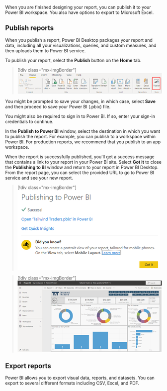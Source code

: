 When you are finished designing your report, you can publish it to your Power BI workspace. You also have options to export to Microsoft Excel.

## Publish reports

When you publish a report, Power BI Desktop packages your report and data, including all your visualizations, queries, and custom measures, and then uploads them to Power BI service.

To publish your report, select the **Publish** button on the **Home** tab.

> [!div class="mx-imgBorder"]
> [![Publish report button on Home tab](../media/9-publish-report-button-ssm.png)](../media/9-publish-report-button-ssm.png#lightbox)

You might be prompted to save your changes, in which case, select **Save** and then proceed to save your Power BI (.pbix) file.

You might also be required to sign in to Power BI. If so, enter your sign-in credentials to continue.

In the **Publish to Power BI** window, select the destination in which you want to publish the report. For example, you can publish to a workspace within Power BI. For production reports, we recommend that you publish to an app workspace.

When the report is successfully published, you'll get a success message that contains a link to your report in your Power BI site. Select **Got it** to close the **Publishing to BI** window and return to your report in Power BI Desktop. From the report page, you can select the provided URL to go to Power BI service and see your new report.

> [!div class="mx-imgBorder"]
> [![Publish report success message](../media/9-publish-report-success-message-ss.png)](../media/9-publish-report-success-message-ss.png#lightbox)

> [!div class="mx-imgBorder"]
> [![View report in Power BI Server](../media/9-view-report-power-bi-server-ss.png)](../media/9-view-report-power-bi-server-ss.png#lightbox)

## Export reports

Power BI allows you to export visual data, reports, and datasets. You can export to several different formats including CSV, Excel, and PDF.
